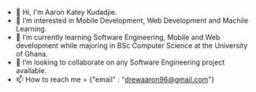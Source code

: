- 👋 Hi, I'm Aaron Katey Kudadjie.
- 👀 I’m interested in Mobile Development, Web Development and Machile Learning.
- 🌱 I’m currently learning Software Engineering, Mobile and Web development while majoring in BSc Computer Science at the University of Ghana.
- 💞️ I’m looking to collaborate on any Software Engineering project available.
- 📫 How to reach me = {"email" : "drewaaron96@gmail.com"}
